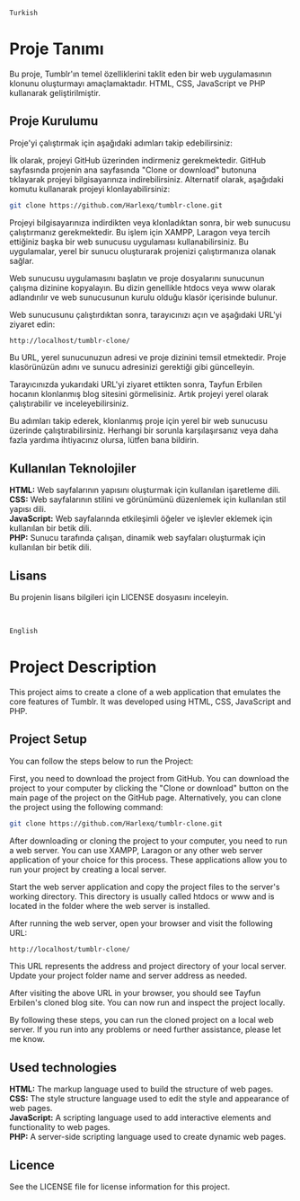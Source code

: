 ```sh
Turkish
```

# Proje Tanımı

Bu proje, Tumblr'ın temel özelliklerini taklit eden bir web uygulamasının klonunu oluşturmayı amaçlamaktadır. HTML, CSS, JavaScript ve PHP kullanarak geliştirilmiştir.

## Proje Kurulumu

Proje'yi çalıştırmak için aşağıdaki adımları takip edebilirsiniz:

İlk olarak, projeyi GitHub üzerinden indirmeniz gerekmektedir. GitHub sayfasında projenin ana sayfasında "Clone or download" butonuna tıklayarak projeyi bilgisayarınıza indirebilirsiniz. Alternatif olarak, aşağıdaki komutu kullanarak projeyi klonlayabilirsiniz:

```sh
git clone https://github.com/Harlexq/tumblr-clone.git
```

Projeyi bilgisayarınıza indirdikten veya klonladıktan sonra, bir web sunucusu çalıştırmanız gerekmektedir. Bu işlem için XAMPP, Laragon veya tercih ettiğiniz başka bir web sunucusu uygulaması kullanabilirsiniz. Bu uygulamalar, yerel bir sunucu oluşturarak projenizi çalıştırmanıza olanak sağlar.

Web sunucusu uygulamasını başlatın ve proje dosyalarını sunucunun çalışma dizinine kopyalayın. Bu dizin genellikle htdocs veya www olarak adlandırılır ve web sunucusunun kurulu olduğu klasör içerisinde bulunur.

Web sunucusunu çalıştırdıktan sonra, tarayıcınızı açın ve aşağıdaki URL'yi ziyaret edin:

```sh
http://localhost/tumblr-clone/
```

Bu URL, yerel sunucunuzun adresi ve proje dizinini temsil etmektedir. Proje klasörünüzün adını ve sunucu adresinizi gerektiği gibi güncelleyin.

Tarayıcınızda yukarıdaki URL'yi ziyaret ettikten sonra, Tayfun Erbilen hocanın klonlanmış blog sitesini görmelisiniz. Artık projeyi yerel olarak çalıştırabilir ve inceleyebilirsiniz.

Bu adımları takip ederek, klonlanmış proje için yerel bir web sunucusu üzerinde çalıştırabilirsiniz. Herhangi bir sorunla karşılaşırsanız veya daha fazla yardıma ihtiyacınız olursa, lütfen bana bildirin.

## Kullanılan Teknolojiler

<strong>HTML:</strong> Web sayfalarının yapısını oluşturmak için kullanılan işaretleme dili.<br>
<strong>CSS:</strong> Web sayfalarının stilini ve görünümünü düzenlemek için kullanılan stil yapısı dili.<br>
<strong>JavaScript:</strong> Web sayfalarında etkileşimli öğeler ve işlevler eklemek için kullanılan bir betik dili.<br>
<strong>PHP:</strong> Sunucu tarafında çalışan, dinamik web sayfaları oluşturmak için kullanılan bir betik dili.

## Lisans

Bu projenin lisans bilgileri için LICENSE dosyasını inceleyin.

<br>

```sh
English
```

# Project Description

This project aims to create a clone of a web application that emulates the core features of Tumblr. It was developed using HTML, CSS, JavaScript and PHP.

## Project Setup

You can follow the steps below to run the Project:

First, you need to download the project from GitHub. You can download the project to your computer by clicking the "Clone or download" button on the main page of the project on the GitHub page. Alternatively, you can clone the project using the following command:

```sh
git clone https://github.com/Harlexq/tumblr-clone.git
```

After downloading or cloning the project to your computer, you need to run a web server. You can use XAMPP, Laragon or any other web server application of your choice for this process. These applications allow you to run your project by creating a local server.

Start the web server application and copy the project files to the server's working directory. This directory is usually called htdocs or www and is located in the folder where the web server is installed.

After running the web server, open your browser and visit the following URL:

```sh
http://localhost/tumblr-clone/
```

This URL represents the address and project directory of your local server. Update your project folder name and server address as needed.

After visiting the above URL in your browser, you should see Tayfun Erbilen's cloned blog site. You can now run and inspect the project locally.

By following these steps, you can run the cloned project on a local web server. If you run into any problems or need further assistance, please let me know.

## Used technologies

<strong>HTML:</strong> The markup language used to build the structure of web pages.<br>
<strong>CSS:</strong> The style structure language used to edit the style and appearance of web pages.<br>
<strong>JavaScript:</strong> A scripting language used to add interactive elements and functionality to web pages.<br>
<strong>PHP:</strong> A server-side scripting language used to create dynamic web pages.

## Licence

See the LICENSE file for license information for this project.
<br>
